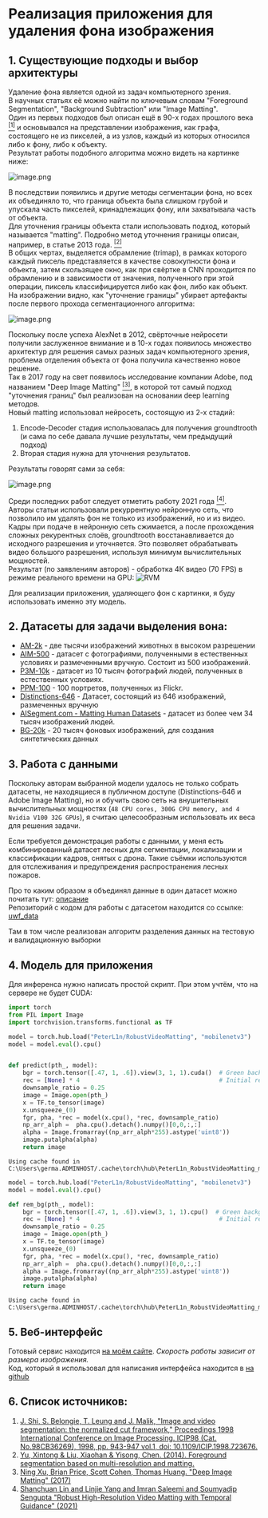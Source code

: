 # Реализация приложения для удаления фона изображения

## 1. Существующие подходы и выбор архитектуры

Удаление фона является одной из задач компьютерного зрения.<br>
В научных статьях её можно найти по ключевым словам "Foreground Segmentation", "Background Subtraction" или "Image Matting".<br>
Один из первых подходов был описан ещё в 90-х годах прошлого века [$^{[1]}$](#source_1) и основывался на представлении изображения, как графа, состоящего не из пикселей, а из узлов, каждый из которых относился либо к фону, либо к объекту.<br>
Результат работы подобного алгоритма можно видеть на картинке ниже:

![image.png](attachment:image.png)

В последствии появились и другие методы сегментации фона, но всех их объединяло то, что граница объекта была слишком грубой и упускала часть пикселей, кринадлежащих фону, или захватывала часть от объекта. <br>
Для уточнения границы объекта стали использовать подход, который называется "matting". Подробно метод уточнения границы описан, например, в статье 2013 года. [$^{[2]}$](#source_2)<br>
В общих чертах, выделяется обрамление (trimap), в рамках которого каждый пиксель представляется в качестве совокупности фона и объекта, затем скользящее окно, как при свёртке в CNN проходится по обрамлению и в зависимости от значения, полученного при этой операции, пиксель классифицируется либо как фон, либо как объект.<br>
На изображении видно, как "уточнение границы" убирает артефакты после первого прохода сегментационного алгоритма: 

![image.png](attachment:image.png)

Поскольку после успеха AlexNet в 2012, свёрточные нейросети получили заслуженное внимание и в 10-х годах появилось множество архитектур для решения самых разных задач компьютерного зрения, проблема отделения объекта от фона получила качественно новое решение.<br>
Так в 2017 году на свет появилось исследование компании Adobe, под названием "Deep Image Matting" [$^{[3]}$](#source_3), в которой тот самый подход "уточнения границ" был реализован на основании deep learning методов. <br>
Новый matting использовал нейросеть, состоящую из 2-х стадий:
1. Encode-Decoder стадия использовалась для получения groundtrooth (и сама по себе давала лучшие результаты, чем предыдущий подход)
2. Вторая стадия нужна для уточнения  результатов.

Результаты говорят сами за себя:

![image.png](attachment:image.png)

Среди последних работ следует отметить работу 2021 года [$^{[4]}$](#source_4). <br>
Авторы статьи использовали рекуррентную нейронную сеть, что позволило им удалять фон не только из изображений, но и из видео. <br>
Кадры при подаче в нейронную сеть сжимается, а после прохождения сложных рекурентных слоёв, groundtrooth восстанавливается до исходного разрешения и уточняется. Это позволяет обрабатывать видео большого разрешения, используя минимум вычислительных мощностей. <br>
Результат (по заявлениям авторов) - обработка 4К видео (70 FPS) в режиме реального времени на GPU:
![RVM](showreel.gif "RVM")

Для реализации приложения, удаляющего фон с картинки, я буду использовать именно эту модель. <br>

## 2. Датасеты для задачи выделения вона:


* [AM-2k](https://github.com/JizhiziLi/GFM#am-2k) - две тысячи изображений животных в высоком разрешении
* [AIM-500](https://github.com/JizhiziLi/AIM#aim-500) - датасет с фотографиями, полученными в естественных условиях и размеченными вручную. Состоит из 500 изображений.
* [P3M-10k](https://github.com/JizhiziLi/P3M#ppt-setting-and-p3m-10k-dataset) - датасет из 10 тысяч фотографий людей, полученных в естественных условиях.
* [PPM-100](https://github.com/ZHKKKe/PPM#download) - 100 портретов, полученных из Flickr.
* [Distinctions-646](https://github.com/vietnamican/HAttMatting) - Датасет, состоящий из 646 изображений, размеченных вручную
* [AISegment.com - Matting Human Datasets](https://www.kaggle.com/datasets/laurentmih/aisegmentcom-matting-human-datasets?resource=download) - датасет из более чем 34 тысяч изображений людей.
* [BG-20k](https://github.com/JizhiziLi/GFM#bg-20k) - 20 тысяч фоновых изображений, для создания синтетических данных

## 3. Работа с данными

Поскольку авторам выбранной модели удалось не только собрать датасеты, не находящиеся в публичном доступе (Distinctions-646 и Adobe Image Matting), но и обучить свою сеть на внушительных вычислительных мощностях (`48 CPU cores, 300G CPU memory, and 4 Nvidia V100 32G GPUs`), я считаю целесообразным использовать их веса для решения задачи. <br>

Если требуется демонстрация работы с данными, у меня есть комбинированный датасет лесных для сегментации, локализации и классификации кадров, снятых с дрона. Такие съёмки используются для отслеживания и предупреждения распространения лесных пожаров.

Про то каким образом я объединял данные в один датасет можно почитать тут: [описание](https://github.com/german-leontiev/uwf_data/blob/main/notebook.ipynb)<br>
Репозиторий с кодом для работы с датасетом находится со ссылке: [uwf_data](https://github.com/german-leontiev/uwf_data)

Там в том числе реализован алгоритм разделения данных на тестовую и валидационную выборки

## 4. Модель для приложения

Для инференса нужно написать простой скрипт. При этом учтём, что на сервере не будет CUDA:


```python
import torch
from PIL import Image
import torchvision.transforms.functional as TF

model = torch.hub.load("PeterL1n/RobustVideoMatting", "mobilenetv3")
model = model.eval().cpu()


def predict(pth_, model):
    bgr = torch.tensor([.47, 1, .6]).view(3, 1, 1).cuda()  # Green background.
    rec = [None] * 4                                       # Initial recurrent states.
    downsample_ratio = 0.25
    image = Image.open(pth_)
    x = TF.to_tensor(image)
    x.unsqueeze_(0)
    fgr, pha, *rec = model(x.cpu(), *rec, downsample_ratio)
    np_arr_alph =  pha.cpu().detach().numpy()[0,0,:,:]
    alpha = Image.fromarray((np_arr_alph*255).astype('uint8'))
    image.putalpha(alpha)
    return image
```

    Using cache found in C:\Users\germa.ADMINHOST/.cache\torch\hub\PeterL1n_RobustVideoMatting_master
    


```python
model = torch.hub.load("PeterL1n/RobustVideoMatting", "mobilenetv3")
model = model.eval().cpu()

def rem_bg(pth_, model):
    bgr = torch.tensor([.47, 1, .6]).view(3, 1, 1).cpu()  # Green background.
    rec = [None] * 4                                       # Initial recurrent states.
    downsample_ratio = 0.25
    image = Image.open(pth_)
    x = TF.to_tensor(image)
    x.unsqueeze_(0)
    fgr, pha, *rec = model(x.cpu(), *rec, downsample_ratio)
    np_arr_alph =  pha.cpu().detach().numpy()[0,0,:,:]
    alpha = Image.fromarray((np_arr_alph*255).astype('uint8'))
    image.putalpha(alpha)
    return image
```

    Using cache found in C:\Users\germa.ADMINHOST/.cache\torch\hub\PeterL1n_RobustVideoMatting_master
    

## 5. Веб-интерфейс
Готовый сервис находится [на моём сайте](https://bg-removal.german-leontiev.ml). *Скорость работы зависит от размера изображения.*<br>
Код, который я использовал для написания интерфейса находится в [на github](https://github.com/german-leontiev/bg-removal)

## 6. Список источников:
<a id='source_1'></a>
1. [J. Shi, S. Belongie, T. Leung and J. Malik, "Image and video segmentation: the normalized cut framework," Proceedings 1998 International Conference on Image Processing. ICIP98 (Cat. No.98CB36269), 1998, pp. 943-947 vol.1, doi: 10.1109/ICIP.1998.723676.](https://citeseerx.ist.psu.edu/viewdoc/download?doi=10.1.1.128.5631&rep=rep1&type=pdf)
<a id='source_2'></a>
2. [Yu, Xintong & Liu, Xiaohan & Yisong, Chen. (2014). Foreground segmentation based on multi-resolution and matting.](https://arxiv.org/ftp/arxiv/papers/1402/1402.2013.pdf)
<a id="source_3"></a>
3. [Ning Xu, Brian Price, Scott Cohen, Thomas Huang. "Deep Image Matting" (2017)](https://arxiv.org/pdf/1703.03872.pdf)
<a id="source_4"></a>
4. [Shanchuan Lin and Linjie Yang and Imran Saleemi and Soumyadip Sengupta "Robust High-Resolution Video Matting with Temporal Guidance" (2021)](https://arxiv.org/pdf/2108.11515.pdf)
